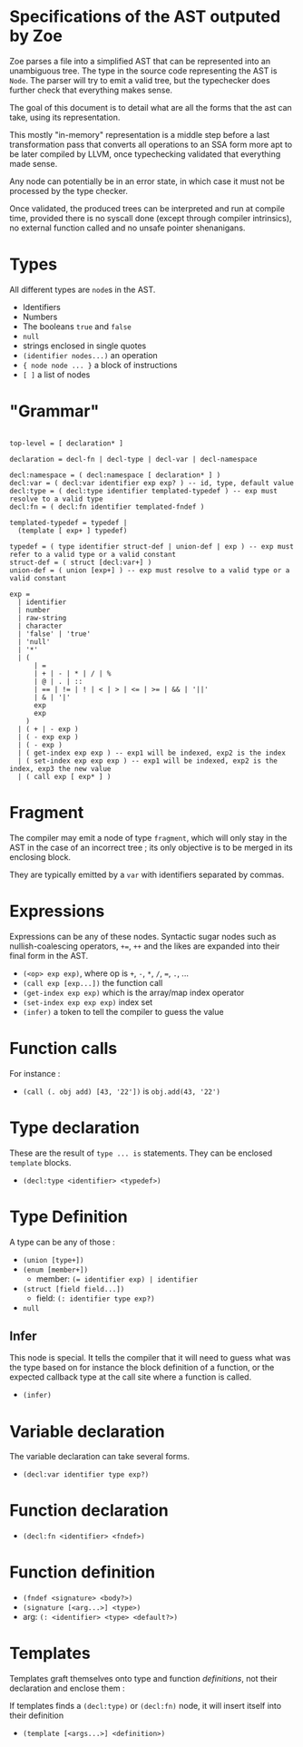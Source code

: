 
# Specifications of the AST outputed by Zoe

Zoe parses a file into a simplified AST that can be represented into an unambiguous tree.
The type in the source code representing the AST is `Node`. The parser will try to emit
a valid tree, but the typechecker does further check that everything makes sense.

The goal of this document is to detail what are all the forms that the ast can take, using
its representation.

This mostly "in-memory" representation is a middle step before a last transformation pass
that converts all operations to an SSA form more apt to be later compiled by LLVM, once
typechecking validated that everything made sense.

Any node can potentially be in an error state, in which case it must not be processed by the type
checker.

Once validated, the produced trees can be interpreted and run at compile time, provided there
is no syscall done (except through compiler intrinsics), no external function called and no
unsafe pointer shenanigans.

# Types

All different types are `node`s in the AST.

- Identifiers
- Numbers
- The booleans `true` and `false`
- `null`
- strings enclosed in single quotes
- `(identifier nodes...)` an operation
- `{ node node ... }` a block of instructions
- `[ ]` a list of nodes

# "Grammar"

```

top-level = [ declaration* ]

declaration = decl-fn | decl-type | decl-var | decl-namespace

decl:namespace = ( decl:namespace [ declaration* ] )
decl:var = ( decl:var identifier exp exp? ) -- id, type, default value
decl:type = ( decl:type identifier templated-typedef ) -- exp must resolve to a valid type
decl:fn = ( decl:fn identifier templated-fndef )

templated-typedef = typedef |
  (template [ exp+ ] typedef)

typedef = ( type identifier struct-def | union-def | exp ) -- exp must refer to a valid type or a valid constant
struct-def = ( struct [decl:var+] )
union-def = ( union [exp+] ) -- exp must resolve to a valid type or a valid constant

exp =
  | identifier
  | number
  | raw-string
  | character
  | 'false' | 'true'
  | 'null'
  | '*'
  | (
      | =
      | + | - | * | / | %
      | @ | . | ::
      | == | != | ! | < | > | <= | >= | && | '||'
      | & | '|'
      exp
      exp
    )
  | ( + | - exp )
  | ( - exp exp )
  | ( - exp )
  | ( get-index exp exp ) -- exp1 will be indexed, exp2 is the index
  | ( set-index exp exp exp ) -- exp1 will be indexed, exp2 is the index, exp3 the new value
  | ( call exp [ exp* ] )
```

# Fragment

The compiler may emit a node of type `fragment`, which will only stay in the AST in the case
of an incorrect tree ; its only objective is to be merged in its enclosing block.

They are typically emitted by a `var` with identifiers separated by commas.

# Expressions

Expressions can be any of these nodes. Syntactic sugar nodes such as nullish-coalescing operators,
`+=`, `++` and the likes are expanded into their final form in the AST.

- `(<op> exp exp)`, where op is `+`, `-`, `*`, `/`, `=`, `.`, ...
- `(call exp [exp...])` the function call
- `(get-index exp exp)` which is the array/map index operator
- `(set-index exp exp exp)` index set
- `(infer)` a token to tell the compiler to guess the value

# Function calls

For instance :
- `(call (. obj add) [43, '22'])` is `obj.add(43, '22')`

# Type declaration

These are the result of `type ... is` statements. They can be enclosed `template` blocks.

- `(decl:type <identifier> <typedef>)`

# Type Definition

A type can be any of those :

- `(union [type+])`
- `(enum [member+])`
  - member: `(= identifier exp) | identifier`
- `(struct [field field...])`
  - field: `(: identifier type exp?)`
- `null`

## Infer

This node is special. It tells the compiler that it will need to guess what was the type based
on for instance the block definition of a function, or the expected callback type at the call
site where a function is called.

- `(infer)`

# Variable declaration

The variable declaration can take several forms.

- `(decl:var identifier type exp?)`

# Function declaration

- `(decl:fn <identifier> <fndef>)`

# Function definition

- `(fndef <signature> <body?>)`
- `(signature [<arg...>] <type>)`
- arg: `(: <identifier> <type> <default?>)`

# Templates

Templates graft themselves onto type and function *definitions*, not their declaration and enclose them :

If templates finds a `(decl:type)` or `(decl:fn)` node, it will insert itself into their definition

- `(template [<args...>] <definition>)`

